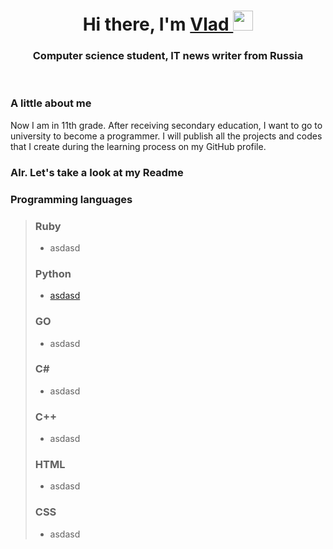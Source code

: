 <a id="banner"></a>
  <h1 align="center">Hi there, I'm 
    <a href="https://github.com/ImagicVlad" target="_blank">Vlad
    </a> 
    <img src="https://github.com/blackcater/blackcater/raw/main/images/Hi.gif"    height="32"/>  
  </h1>
  <h3 align="center">Computer science student, IT news writer from Russia </h3>
  <br>
  
 ### A little about me
Now I am in 11th grade. After receiving secondary education, I want to go to university to become a programmer. I will publish all the projects and codes that I create during the learning process on my GitHub profile. <br>
### Alr. Let's take a look at my Readme

### Programming languages
> ### Ruby 
> - asdasd
> 
> ### Python 
> - <a href="https://github.com/ImagicVlad" target="_blank"> asdasd </a>
>   
> ### GO 
> - asdasd
>   
> ### C#
> - asdasd
>   
> ### C++ 
> - asdasd
>
> ### HTML 
> - asdasd
>
> ### CSS 
> - asdasd
>   
